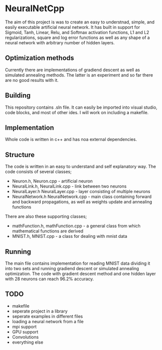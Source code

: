 # NeuralNetCpp

The aim of this project is was to create an easy to understnad, simple, and easily executable artificial neural network. 
It has built in support for Sigmoid, Tanh, Linear, Relu, and Softmax activation functions, L1 and L2 regularizations, square and log error functions as well as any shape of a neural network with arbitrary number of hidden layers.

## Optimization methods

Currently there are implementations of gradiend descent as well as simulated annealing methods. The latter is an experiment and so far there are no good results with it.


## Building

This repository contains .sln file. It can easily be imported into visual studio, code blocks, and most of other ides. I will work on including a makefile.

## Implementation

Whole code is written in c++ and has noa external dependencies.

## Structure

The code is written in an easy to understand and self explanatory way. The code consists of several classes;
* Neuron.h, Neuron.cpp - artificial neuron
* NeuralLink.h, NeuralLink.cpp - link between two neurons
* NeuralLayer.h NeuralLayer.cpp - layer consisting of multiple neurons
* NeuralNetwork.h NeuralNetwork.cpp - main class containing forward and backward propagations, as well as weights update and annealing functions

There are also these supporting classes;
* mathFunction.h, mathFunction.cpp - a general class from which mathematical functions are derived
* MNIST.h, MNIST.cpp - a class for dealing with mnist data

## Running

The main file contains implementation for reading MNIST data dividing it into two sets and running gradiend descent or simulated annealing optimization.
The code with gradient descent method and one hidden layer with 28 neurons can reach 96.2% accuracy.

## TODO
* makefile
* seperate project in a library
* seperate examples in different files
* loading a neural network from a file
* mpi support
* GPU support
* Convolutions
* everything else
